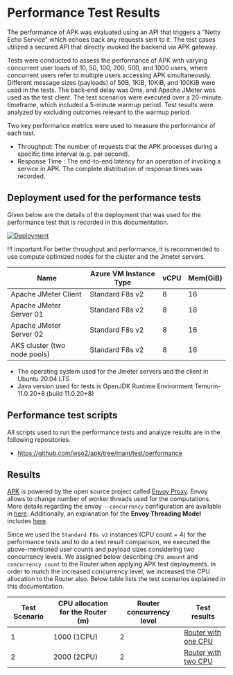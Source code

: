 # Performance Test Results

The performance of APK was evaluated using an API that triggers a "Netty Echo Service" which echoes back any requests sent to it. The test cases utilized a secured API that directly invoked the backend via APK gateway.

Tests were conducted to assess the performance of APK with varying concurrent user loads of 10, 50, 100, 200, 500, and 1000 users, where concurrent users refer to multiple users accessing APK simultaneously. Different message sizes (payloads) of 50B, 1KiB, 10KiB, and 100KiB were used in the tests. The back-end delay was 0ms, and Apache JMeter was used as the test client. The test scenarios were executed over a 20-minute timeframe, which included a 5-minute warmup period. Test results were analyzed by excluding outcomes relevant to the warmup period.

Two key performance metrics were used to measure the performance of each test.

- Throughput: The number of requests that the APK processes during a specific time interval (e.g. per second).
- Response Time : The end-to-end latency for an operation of invoking a service in APK. The complete distribution of response times was recorded.

## Deployment used for the performance tests

Given below are the details of the deployment that was used for the performance test that is recorded in this documentation.

[![Deployment](../../assets/img/performance-test-results/apk-perf-test.png)](../../assets/img/performance-test-results/apk-perf-test.png)

!!! important
    For better throughput and performance, it is recommended to use compute optimized nodes for the cluster and the Jmeter servers.

<table>
<thead>
  <tr>
    <th>Name</th>
    <th>Azure VM Instance Type</th>
    <th>vCPU</th>
    <th>Mem(GiB)</th>
  </tr>
</thead>
<tbody>
  <tr>
    <td>Apache JMeter Client</td>
    <td>Standard F8s v2</td>
    <td>8</td>
    <td>16</td>
  </tr>
  <tr>
    <td>Apache JMeter Server 01</td>
    <td>Standard F8s v2</td>
    <td>8</td>
    <td>16</td>
  </tr>
  <tr>
    <td>Apache JMeter Server 02</td>
    <td>Standard F8s v2</td>
    <td>8</td>
    <td>16</td>
  </tr>
  <tr>
    <td>AKS cluster (two node pools)</td>
    <td>Standard F8s v2</td>
    <td>8</td>
    <td>16</td>
  </tr>
</tbody>
</table>

- The operating system used for the Jmeter servers and the client in Ubuntu 20.04 LTS
- Java version used for tests is OpenJDK Runtime Environment Temurin-11.0.20+8 (build 11.0.20+8)


## Performance test scripts

All scripts used to run the performance tests and analyze results are in the following repositories.

- <a href="https://github.com/wso2/apk/tree/main/test/performance" target="_blank">https://github.com/wso2/apk/tree/main/test/performance</a>


## Results

<a href="https://wso2.com/api-platform-for-k8s" target="_blank">APK</a> is powered by the open source project called <a href="https://www.envoyproxy.io" target="_blank">Envoy Proxy</a>. Envoy allows to change number of worker threads used for the computations. More details regarding the envoy `--concurrency` configuration are available in <a href="https://www.envoyproxy.io/docs/envoy/latest/operations/cli#cmdoption-concurrency" target="_blank">here</a>. Additionally, an explanation for the **Envoy Threading Model** includes <a href="https://www.envoyproxy.io/docs/envoy/latest/operations/cli#cmdoption-concurrency" target="_blank">here</a>.

Since we used the `Standard F8s v2` instances (CPU count = 4) for the performance tests and to do a test result comparison, we executed the above-mentioned user counts and payload sizes considering two concurrency levels. We assigned below describing `CPU amount` and `concurrency count` to the Router when applying APK test deployments. In order to match the increased concurrency level, we increased the CPU allocation to the Router also. Below table lists the test scenarios explained in this documentation.

<table>
<thead>
  <tr>
    <th>Test Scenario</th>
    <th>CPU allocation for the Router (m)</th>
    <th>Router concurrency level</th>
    <th>Test results</th>
  </tr>
</thead>
<tbody>
  <tr>
    <td>1</td>
    <td>1000 (1CPU)</td>
    <td>2</td>
    <td><a href="{{base_path}}/en/latest/about-apk/performance-test-results/gateway-router-with-one-cpus/" target="_blank">Router with one CPU</a</td>
  </tr>
  <tr>
    <td>2</td>
    <td>2000 (2CPU)</td>
    <td>2</td>
    <td><a href="{{base_path}}/en/latest/about-apk/performance-test-results/gateway-router-with-two-cpus/" target="_blank">Router with two CPU</a</td>
  </tr>
</tbody>
</table>
